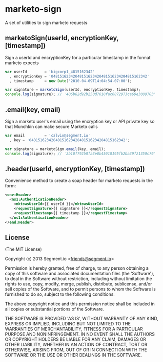 
# marketo-sign

  A set of utilities to sign marketo requests

## marketoSign(userId, encryptionKey, [timestamp])

  Sign a userId and encryptionKey for a particular timestamp in the format marketo expects

```javascript
var userId        = 'bigcorp1_4815162342'
  , encryptionKey = '04815162342048151623420481516234204815162342'
  , timestamp     = new Date('2010-04-09T14:04:54-07:00');

var signature = marketoSign(userId, encryptionKey, timestamp);
console.log(signature); // '406b82d92b250d7010fac6872973ca69e3009703'
```

## .email(key, email)

  Sign a marketo user's email using the encryption key or API private key so that Munchkin can make secure Marketo calls

```javascript
var email         = 'calvin@segment.io'
  , key = '04815162342048151623420481516234204815162342';

var signature = marketoSign.email(key, email);
console.log(signature); // '2b10f792b8fa3e0b45018195fb2ba39f21350c76'
```

## .header(userId, encryptionKey, [timestamp])

  Convenience method to create a soap header for marketo requests in the form:

```xml
<env:Header>
  <ns1:AuthenticationHeader>
    <mktowsUserId>{{ userId }}</mktowsUserId>
    <requestSignature>{{ signature }}</requestSignature>
    <requestTimestamp>{{ timestamp }}</requestTimestamp>
  </ns1:AuthenticationHeader>
</end:Header>
```

## License

(The MIT License)

Copyright (c) 2013 Segment.io &lt;friends@segment.io&gt;

Permission is hereby granted, free of charge, to any person obtaining
a copy of this software and associated documentation files (the
'Software'), to deal in the Software without restriction, including
without limitation the rights to use, copy, modify, merge, publish,
distribute, sublicense, and/or sell copies of the Software, and to
permit persons to whom the Software is furnished to do so, subject to
the following conditions:

The above copyright notice and this permission notice shall be
included in all copies or substantial portions of the Software.

THE SOFTWARE IS PROVIDED 'AS IS', WITHOUT WARRANTY OF ANY KIND,
EXPRESS OR IMPLIED, INCLUDING BUT NOT LIMITED TO THE WARRANTIES OF
MERCHANTABILITY, FITNESS FOR A PARTICULAR PURPOSE AND NONINFRINGEMENT.
IN NO EVENT SHALL THE AUTHORS OR COPYRIGHT HOLDERS BE LIABLE FOR ANY
CLAIM, DAMAGES OR OTHER LIABILITY, WHETHER IN AN ACTION OF CONTRACT,
TORT OR OTHERWISE, ARISING FROM, OUT OF OR IN CONNECTION WITH THE
SOFTWARE OR THE USE OR OTHER DEALINGS IN THE SOFTWARE.